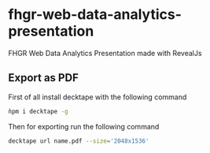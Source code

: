 # fhgr-web-data-analytics-presentation
FHGR Web Data Analytics Presentation made with RevealJs

## Export as PDF
First of all install decktape with the following command
```bash
ǹpm i decktape -g
```

Then for exporting run the following command
```bash
decktape url name.pdf --size='2048x1536'
```
